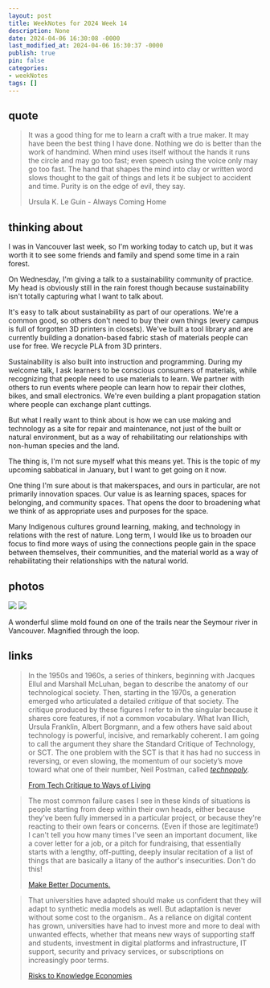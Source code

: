 ```yaml
---
layout: post
title: WeekNotes for 2024 Week 14
description: None
date: 2024-04-06 16:30:08 -0000
last_modified_at: 2024-04-06 16:30:37 -0000
publish: true
pin: false
categories:
- weekNotes
tags: []
---
```

## quote

> It was a good thing for me to learn a craft with a true maker. It may have been the best thing I have done. Nothing we do is better than the work of handmind. When mind uses itself without the hands it runs the circle and may go too fast; even speech using the voice only may go too fast. The hand that shapes the mind into clay or written word slows thought to the gait of things and lets it be subject to accident and time. Purity is on the edge of evil, they say.
>
> Ursula K. Le Guin - Always Coming Home

## thinking about

I was in Vancouver last week, so I'm working today to catch up, but it was worth it to see some friends and family and spend some time in a rain forest.

On Wednesday, I'm giving a talk to a sustainability community of practice. My head is obviously still in the rain forest though because sustainability isn't totally capturing what I want to talk about.

It's easy to talk about sustainability as part of our operations. We're a common good, so others don't need to buy their own things (every campus is full of forgotten 3D printers in closets). We've built a tool library and are currently building a donation-based fabric stash of materials people can use for free. We recycle PLA from 3D printers.

Sustainability is also built into instruction and programming. During my welcome talk, I ask learners to be conscious consumers of materials, while recognizing that people need to use materials to learn. We partner with others to run events where people can learn how to repair their clothes, bikes, and small electronics. We're even building a plant propagation station where people can exchange plant cuttings.

But what I really want to think about is how we can use making and technology as a site for repair and maintenance, not just of the built or natural environment, but as a way of rehabilitating our relationships with non-human species and the land.

The thing is, I'm not sure myself what this means yet. This is the topic of my upcoming sabbatical in January, but I want to get going on it now.

One thing I'm sure about is that makerspaces, and ours in particular, are not primarily innovation spaces. Our value is as learning spaces, spaces for belonging, and community spaces. That opens the door to broadening what we think of as appropriate uses and purposes for the space.

Many Indigenous cultures ground learning, making, and technology in relations with the rest of nature. Long term, I would like us to broaden our focus to find more ways of using the connections people gain in the space between themselves, their communities, and the material world as a way of rehabilitating their relationships with the natural world.

## photos

![](https://franklinsayre.trubox.ca/wp-content/uploads/sites/1955/2024/04/IMG_8742-1024x768.jpeg) ![](https://franklinsayre.trubox.ca/wp-content/uploads/sites/1955/2024/04/IMG_8745-1024x768.jpeg)

A wonderful slime mold found on one of the trails near the Seymour river in Vancouver. Magnified through the loop.

## links

> In the 1950s and 1960s, a series of thinkers, beginning with Jacques Ellul and Marshall McLuhan, began to describe the anatomy of our technological society. Then, starting in the 1970s, a generation emerged who articulated a detailed _critique_ of that society. The critique produced by these figures I refer to in the singular because it shares core features, if not a common vocabulary. What Ivan Illich, Ursula Franklin, Albert Borgmann, and a few others have said about technology is powerful, incisive, and remarkably coherent. I am going to call the argument they share the Standard Critique of Technology, or SCT. The one problem with the SCT is that it has had no success in reversing, or even slowing, the momentum of our society’s move toward what one of their number, Neil Postman, called [_technopoly_](https://www.amazon.com/dp/0679745408/?tag=thenewatl-20).
>
> [From Tech Critique to Ways of Living](https://www.thenewatlantis.com/publications/from-tech-critique-to-ways-of-living)

> The most common failure cases I see in these kinds of situations is people starting from deep within their own heads, either because they've been fully immersed in a particular project, or because they're reacting to their own fears or concerns. (Even if those are legitimate!) I can't tell you how many times I've seen an important document, like a cover letter for a job, or a pitch for fundraising, that essentially starts with a lengthy, off-putting, deeply insular recitation of a list of things that are basically a litany of the author's insecurities. Don't do this!
>
> [Make Better Documents.](https://www.anildash.com/2024/03/10/make-better-documents/)

> That universities have adapted should make us confident that they will adapt to synthetic media models as well. But adaptation is never without some cost to the organism.. As a reliance on digital content has grown, universities have had to invest more and more to deal with unwanted effects, whether that means new ways of supporting staff and students, investment in digital platforms and infrastructure, IT support, security and privacy services, or subscriptions on increasingly poor terms.
>
> [Risks to Knowledge Economies](https://helenbeetham.substack.com/p/risks-to-knowledge-economies)
